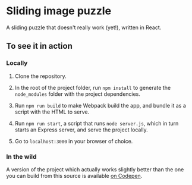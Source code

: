 # Sliding image puzzle

A sliding puzzle that doesn't really work (yet!), written in React.

## To see it in action

### Locally

1. Clone the repository.

2. In the root of the project folder, run `npm install` to generate the `node_modules` folder with the project dependencies.

3. Run `npm run build` to make Webpack build the app, and bundle it as a script with the HTML to serve.

4. Run `npm run start`, a script that runs `node server.js`, which in turn starts an Express server, and serve the project locally.

5. Go to `localhost:3000` in your browser of choice.

### In the wild

A version of the project which actually works slightly better than the one you can build from this source is available [on Codepen](https://codepen.io/aproragadozo/pen/yzxdea).
